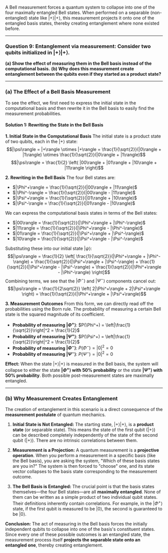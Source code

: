 A Bell measurement forces a quantum system to collapse into one of the four maximally entangled Bell states. When performed on a separable (non-entangled) state like $|+\rangle|+\rangle$, this measurement projects it onto one of the entangled basis states, thereby creating entanglement where none existed before.

***

### **Question 9: Entanglement via measurement: Consider two qubits initialized in $|+\rangle|+\rangle$.**
**(a) Show the effect of measuring them in the Bell basis instead of the computational basis.**
**(b) Why does this measurement create entanglement between the qubits even if they started as a product state?**

---

### **(a) The Effect of a Bell Basis Measurement**

To see the effect, we first need to express the initial state in the computational basis and then rewrite it in the Bell basis to easily find the measurement probabilities.

#### **Solution 1: Rewriting the State in the Bell Basis**

**1. Initial State in the Computational Basis**
The initial state is a product state of two qubits, each in the $|+\rangle$ state:
$$|\psi\rangle = |+\rangle \otimes |+\rangle = \frac{1}{\sqrt{2}}(|0\rangle + |1\rangle) \otimes \frac{1}{\sqrt{2}}(|0\rangle + |1\rangle)$$
$$|\psi\rangle = \frac{1}{2} \left( |00\rangle + |01\rangle + |10\rangle + |11\rangle \right)$$

**2. Rewriting in the Bell Basis**
The four Bell states are:
* $|\Phi^+\rangle = \frac{1}{\sqrt{2}}(|00\rangle + |11\rangle)$
* $|\Phi^-\rangle = \frac{1}{\sqrt{2}}(|00\rangle - |11\rangle)$
* $|\Psi^+\rangle = \frac{1}{\sqrt{2}}(|01\rangle + |10\rangle)$
* $|\Psi^-\rangle = \frac{1}{\sqrt{2}}(|01\rangle - |10\rangle)$

We can express the computational basis states in terms of the Bell states:
* $|00\rangle = \frac{1}{\sqrt{2}}(|\Phi^+\rangle + |\Phi^-\rangle)$
* $|11\rangle = \frac{1}{\sqrt{2}}(|\Phi^+\rangle - |\Phi^-\rangle)$
* $|01\rangle = \frac{1}{\sqrt{2}}(|\Psi^+\rangle + |\Psi^-\rangle)$
* $|10\rangle = \frac{1}{\sqrt{2}}(|\Psi^+\rangle - |\Psi^-\rangle)$

Substituting these into our initial state $|\psi\rangle$:
$$|\psi\rangle = \frac{1}{2} \left[ \frac{1}{\sqrt{2}}(|\Phi^+\rangle + |\Phi^-\rangle) + \frac{1}{\sqrt{2}}(|\Psi^+\rangle + |\Psi^-\rangle) + \frac{1}{\sqrt{2}}(|\Psi^+\rangle - |\Psi^-\rangle) + \frac{1}{\sqrt{2}}(|\Phi^+\rangle - |\Phi^-\rangle) \right]$$
Combining terms, we see that the $|\Phi^-\rangle$ and $|\Psi^-\rangle$ components cancel out:
$$|\psi\rangle = \frac{1}{2\sqrt{2}} \left( 2|\Phi^+\rangle + 2|\Psi^+\rangle \right) = \frac{1}{\sqrt{2}}(|\Phi^+\rangle + |\Psi^+\rangle)$$

**3. Measurement Outcomes**
From this form, we can directly read off the probabilities using the Born rule. The probability of measuring a certain Bell state is the squared magnitude of its coefficient.
* **Probability of measuring $|\Phi^+\rangle$**: $P(\Phi^+) = \left|\frac{1}{\sqrt{2}}\right|^2 = \frac{1}{2}$
* **Probability of measuring $|\Psi^+\rangle$**: $P(\Psi^+) = \left|\frac{1}{\sqrt{2}}\right|^2 = \frac{1}{2}$
* **Probability of measuring $|\Phi^-\rangle$**: $P(\Phi^-) = |0|^2 = 0$
* **Probability of measuring $|\Psi^-\rangle$**: $P(\Psi^-) = |0|^2 = 0$

**Effect:** When the state $|+\rangle|+\rangle$ is measured in the Bell basis, the system will collapse to either the state **$|\Phi^+\rangle$ with 50% probability** or the state **$|\Psi^+\rangle$ with 50% probability**. Both possible post-measurement states are maximally entangled.

---

### **(b) Why Measurement Creates Entanglement**

The creation of entanglement in this scenario is a direct consequence of the **measurement postulate** of quantum mechanics.

1.  **Initial State is Not Entangled:** The starting state, $|+\rangle|+\rangle$, is a **product state** (or separable state). This means the state of the first qubit ($|+\rangle$) can be described completely independently of the state of the second qubit ($|+\rangle$). There are no intrinsic correlations between them.

2.  **Measurement is a Projection:** A quantum measurement is a **projective operation**. When you perform a measurement in a specific basis (like the Bell basis), you are asking the system, "Which of these basis states are you in?" The system is then forced to "choose" one, and its state vector collapses to the basis state corresponding to the measurement outcome.

3.  **The Bell Basis is Entangled:** The crucial point is that the basis states themselves—the four Bell states—are all **maximally entangled**. None of them can be written as a simple product of two individual qubit states. Their definitions inherently contain correlations. For example, in the $|\Phi^+\rangle$ state, if the first qubit is measured to be $|0\rangle$, the second is guaranteed to be $|0\rangle$.

**Conclusion:** The act of measuring in the Bell basis forces the initially independent qubits to collapse into one of the basis's constituent states. Since every one of these possible outcomes is an entangled state, the measurement process itself **projects the separable state onto an entangled one**, thereby creating entanglement.